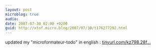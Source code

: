 ```yaml
---
layout: post
microblog: true
audio: 
date: 2007-07-30 02:00 +0200
guid: http://xtof.micro.blog/2007/07/30/t176277292.html
---
```

updated my "microformateur-todo" in english : [tinyurl.com/kz798.28f...](http://tinyurl.com/kz798.28french_localization.29)
